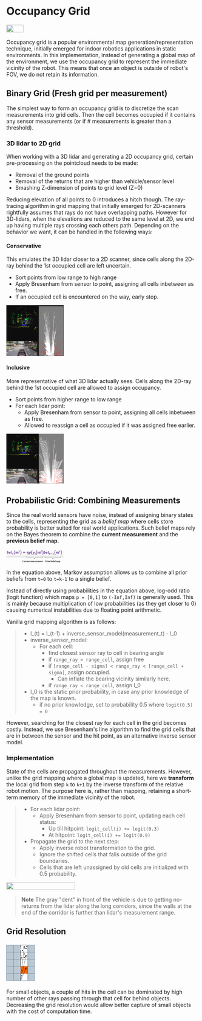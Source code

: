# Occupancy Grid
<img src="https://raw.githubusercontent.com/goksanisil23/lazy_minimal_robotics/main/OccupancyGrid/resources/ogrid_lidar.gif" width=30% height=30%>

Occupancy grid is a popular environmental map generation/representation technique, initially emerged for indoor robotics applications in static environments. In this implementation, instead of generating a global map of the environment, we use the occupancy grid to represent the immediate vicinity of the robot. This means that once an object is outside of robot's FOV, we do not retain its information.

## Binary Grid (Fresh grid per measurement)
The simplest way to form an occupancy grid is to discretize the scan measurements into grid cells. Then the cell becomes occupied if it contains any sensor measurements (or if # measurements is greater than a threshold).

### 3D lidar to 2D grid
When working with a 3D lidar and generating a 2D occupancy grid, certain pre-processing on the pointcloud needs to be made:
- Removal of the ground points
- Removal of the returns that are higher than vehicle/sensor level
- Smashing Z-dimension of points to grid level (Z=0)

Reducing elevation of all points to 0 introduces a hitch though. The ray-tracing algorithm in grid mapping that initially emerged for 2D-scanners rightfully assumes that rays do not have overlapping paths. However for 3D-lidars, when the elevations are reduced to the same level at 2D, we end up having multiple rays crossing each others path. Depending on the behavior we want, it can be handled in the following ways:

#### Conservative 
This emulates the 3D lidar closer to a 2D scanner, since cells along the 2D-ray behind the 1st occupied cell are left uncertain.
- Sort points from low range to high range
- Apply Bresenham from sensor to point, assigning all cells inbetween as free.
- If an occupied cell is encountered on the way, early stop.

<img src="https://raw.githubusercontent.com/goksanisil23/lazy_minimal_robotics/main/OccupancyGrid/resources/3d_deterministic_close_first_early_stopping.png" width=30% height=30%>  

#### Inclusive
More representative of what 3D lidar actually sees. Cells along the 2D-ray behind the 1st occupied cell are allowed to assign occupancy.
- Sort points from higher range to low range
- For each lidar point:
    - Apply Bresenham from sensor to point, assigning all cells inbetween as free.
    - Allowed to reassign a cell as occupied if it was assigned free earlier.

<img src="https://raw.githubusercontent.com/goksanisil23/lazy_minimal_robotics/main/OccupancyGrid/resources/3d_deterministic_far_first_early_stopping.png" width=30% height=30%>  

## Probabilistic Grid: Combining Measurements
Since the real world sensors have noise, instead of assigning binary states to the cells, representing the grid as a *belief map* where cells store probability is better suited for real world applications. Such belief maps rely on the Bayes theorem to combine the **current measurement** and the **previous belief map**.

<img src="https://raw.githubusercontent.com/goksanisil23/lazy_minimal_robotics/main/OccupancyGrid/resources/belief_update.png" width=30% height=30%>  

In the equation above, Markov assumption allows us to combine all prior beliefs from `t=0` to `t=k-1` to a single belief.

Instead of directly using probabilities in the equation above, log-odd ratio (logit function) which maps `p = [0,1]` to `(-Inf,Inf)` is generally used. This is mainly because multiplication of low probabilities (as they get closer to 0) causing numerical instabilities due to floating point arithmetic.

Vanilla grid mapping algorithm is as follows:
>- l_(t) = l_(t-1) + inverse_sensor_model(measurement_t) - l_0
>- inverse_sensor_model:
>    - For each cell:
>        - find closest sensor ray to cell in bearing angle
>        - if `range_ray > range_cell`, assign free
>        - if `[range_cell - sigma] < range_ray < [range_cell + sigma]`, assign occupied.
>            - Can inflate the bearing vicinity similarly here.
>        - if `range_ray < range_cell`, assign l_0
>- l_0 is the static prior probability, in case any prior knowledge of the map is known.
>    - if no prior knowledge, set to probability 0.5 where `logit(0.5) = 0`

However, searching for the closest ray for each cell in the grid becomes costly. Instead, we use Bresenham's line algorithm to find the grid cells that are in between the sensor and the hit point, as an alternative inverse sensor model.

### Implementation
State of the cells are propagated throughout the measurements. However, unlike the grid mapping where a global map is updated, here we **transform** the local grid from step `k` to `k+1` by the inverse transform of the relative robot motion. The purpose here is, rather than mapping, retaining a short-term memory of the immediate vicinity of the robot. 

>- For each lidar point:
>    - Apply Bresenham from sensor to point, updating each cell status: 
>        - Up till hitpoint: `logit_cell(i) += logit(0.3)`
>        - At hitpoint: `logit_cell(i) += logit(0.9)`
>- Propagate the grid to the next step:
>    - Apply inverse robot transformation to the grid.
>    - Ignore the shifted cells that falls outside of the grid boundaries.
>    - Cells that are left unassigned by old cells are initialized with 0.5 probability.

<img src="https://raw.githubusercontent.com/goksanisil23/lazy_minimal_robotics/main/OccupancyGrid/resources/ogrid_lidar_carla.gif" width=60% height=60%>

> **Note**
> The gray "dent" in front of the vehicle is due to getting no-returns from the lidar along the long corridors, since the walls at the end of the corridor is further than lidar's measurement range.  

## Grid Resolution

<img src="https://raw.githubusercontent.com/goksanisil23/lazy_minimal_robotics/main/OccupancyGrid/resources/ogrid_cells.png" width=15% height=15%>

For small objects, a couple of hits in the cell can be dominated by high number of other rays passing through that cell for behind objects. Decreasing the grid resolution would allow better capture of small objects with the cost of computation time. 



